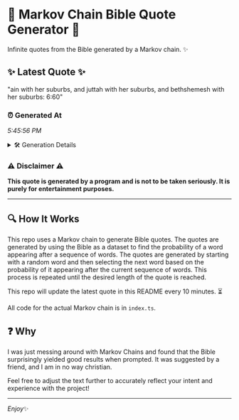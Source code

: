 # 📖 Markov Chain Bible Quote Generator 📖

Infinite quotes from the Bible generated by a Markov chain. ✨

## ✨ Latest Quote ✨
"ain with her suburbs, and juttah with her suburbs, and bethshemesh with her suburbs: 6:60"

### ⏰ Generated At
*5:45:56 PM*

<details>
    <summary>🛠️ Generation Details</summary>
    <p>
        <strong>🌱 Seed:</strong> ain<br>
        <strong>🔄 Iterations:</strong> 14<br>
        <strong>📜 Context History:</strong><br>[ ain ]: with<br>[ ain, with ]: her<br>[ ain, with, her ]: suburbs,<br>[ ain, with, her, suburbs, ]: and<br>[ ain, with, her, suburbs,, and ]: juttah<br>[ ain, with, her, suburbs,, and, juttah ]: with<br>[ with, her, suburbs,, and, juttah, with ]: her<br>[ her, suburbs,, and, juttah, with, her ]: suburbs,<br>[ suburbs,, and, juttah, with, her, suburbs, ]: and<br>[ and, juttah, with, her, suburbs,, and ]: bethshemesh<br>[ juttah, with, her, suburbs,, and, bethshemesh ]: with<br>[ with, her, suburbs,, and, bethshemesh, with ]: her<br>[ her, suburbs,, and, bethshemesh, with, her ]: suburbs:<br>[ suburbs,, and, bethshemesh, with, her, suburbs: ]: 6:60<br>
    </p>
</details>

### ⚠️ Disclaimer ⚠️
**This quote is generated by a program and is not to be taken seriously. It is purely for entertainment purposes.**

---

## 🔍 How It Works

This repo uses a Markov chain to generate Bible quotes. The quotes are generated by using the Bible as a dataset to find the probability of a word appearing after a sequence of words. The quotes are generated by starting with a random word and then selecting the next word based on the probability of it appearing after the current sequence of words. This process is repeated until the desired length of the quote is reached.

This repo will update the latest quote in this README every 10 minutes. ⏳

All code for the actual Markov chain is in `index.ts`.

## ❓ Why

I was just messing around with Markov Chains and found that the Bible surprisingly yielded good results when prompted. 
It was suggested by a friend, and I am in no way christian.

Feel free to adjust the text further to accurately reflect your intent and experience with the project!

---

*Enjoy*✨

